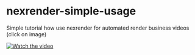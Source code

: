 # nexrender-simple-usage
Simple tutorial how use nexrender for automated render business videos
(click on image)


[![Watch the video](https://user-images.githubusercontent.com/36680471/187064820-44ca57e2-83fc-4426-bafa-2f4bbf819f76.png)](https://youtu.be/hXgP0VNFoL4)
